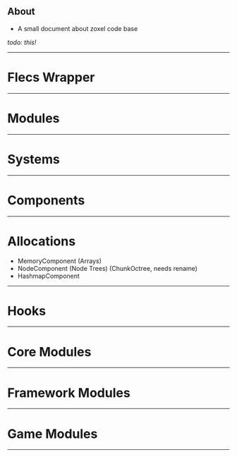 ## About

 - A small document about zoxel code base
 
 *todo: this!*

---

# Flecs Wrapper

---

# Modules

---

# Systems

---

# Components

---

# Allocations

- MemoryComponent (Arrays)
- NodeComponent (Node Trees) (ChunkOctree, needs rename)
- HashmapComponent

---

# Hooks

---

# Core Modules

---

# Framework Modules

---

# Game Modules

---